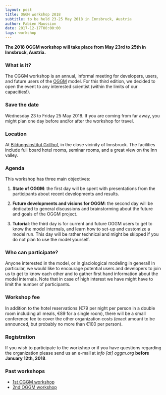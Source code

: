 ```yaml
---
layout: post
title: OGGM workshop 2018
subtitle: to be held 23-25 May 2018 in Innsbruck, Austria
author: Fabien Maussion
date: 2017-12-17T00:00:00
tags: workshop
---
```


**The 2018 OGGM workshop will take place from May 23rd to 25th in Innsbruck,
Austria.**

### What is it?

The OGGM workshop is an annual, informal meeting for developers, users, and future users
of the [OGGM](http://oggm.readthedocs.io) model. For this third edition, we
decided to open the event to any interested scientist (within the limits of our capacities!).

### Save the date

Wednesday 23 to Friday 25 May 2018. If you are coming from far away, you might
plan one day before and/or after the workshop for travel.

### Location

At [Bildungsinstitut Grillhof](https://www.tirol.gv.at/bildung/bildungsinstitut-grillhof/),
in the close vicinity of Innsbruck. The facilities include full board
hotel rooms, seminar rooms, and a great view on the Inn valley.

### Agenda

This workshop has three main objectives:

1. **State of OGGM**: the first day will be spent with presentations from the
participants about recent developments and results.

2. **Future developments and visions for OGGM**: the second day will be dedicated
to general discussions and brainstorming about the future and
goals of the OGGM project.

3. **Tutorial**: the third day is for current and future OGGM users to
get to know the model internals, and learn how to set-up and customize a model run.
This day will be rather technical and might be skipped if you do not plan to
use the model yourself.

### Who can participate?

Anyone interested in the model, or in glaciological modeling
in general! In particular, we would like to encourage potential users and
developers to join us to get to know each other and to gather first hand
information about the model internals. Note that in case of high interest
we have might have to limit the number of participants.

### Workshop fee

In addition to the hotel reservations (€79 per night per person in a double room
including all meals, €89 for a single room), there will be a small conference
fee to cover the other organization costs (exact amount to be announced, but
probably no more than €100 per person).

### Registration

If you wish to participate to the workshop or if you have questions regarding
the organization please send us an e-mail at _info [at] oggm.org_
**before January 12th, 2018**.

### Past workshops

- <u> <a href="{{ site.url }}/2016/02/11/1st-oggm-worshop-summary/"> 1st OGGM workshop </a> </u>
- <u> <a href="{{ site.url }}/2017/04/03/2nd-oggm-worshop-summary/"> 2nd OGGM workshop </a> </u>
